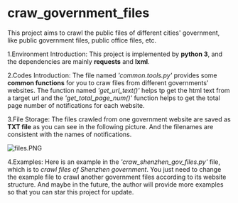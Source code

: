 # craw_government_files

This project aims to crawl the public files of different cities' government, like public government files, public office files, etc.

1.Environment Introduction: This project is implemented by **python 3**, and the dependencies are mainly **requests** and **lxml**.

2.Codes Introduction: The file named *'common.tools.py'* provides some **common functions** for you to craw files from different governments' websites.
The function named *'get_url_text()'* helps tp get the html text from a target url and the *'get_total_page_num()'* function helps to get the total page number of notifications for each website.

3.File Storage: The files crawled from one government website are saved as **TXT file** as you can see in the following picture. And the filenames are consistent with the names of notifications.

![files.PNG](https://github.com/jackandsnow/craw_government_files/raw/master/images/files.PNG)

4.Examples: Here is an example in the *'craw_shenzhen_gov_files.py'* file, which is to *crawl files of Shenzhen government*. You just need to change the example file to crawl another government files according to its website structure.
And maybe in the future, the author will provide more examples so that you can star this project for update.
